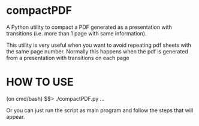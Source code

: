 # compactPDF
A Python utility to compact a PDF generated as a presentation with transitions (i.e. more than 1 page with same information).


 This utility is very useful when
 you want to avoid repeating pdf sheets with the same page number.
 Normally this happens when the pdf
 is generated from a presentation with transitions on each page

# HOW TO USE
 (on cmd/bash)
 $$> ./compactPDF.py <file1> <file2> ... <fileN>

 Or you can just run the script as main program and follow the steps that will appear.
